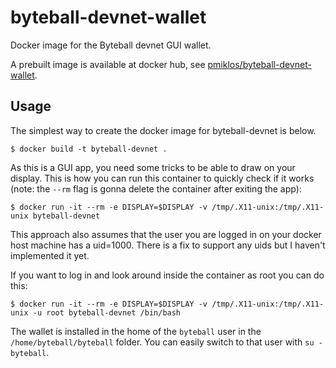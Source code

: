 # byteball-devnet-wallet
Docker image for the Byteball devnet GUI wallet.

A prebuilt image is available at docker hub, see [pmiklos/byteball-devnet-wallet](https://github.com/pmiklos/byteball-devnet-wallet).

## Usage

The simplest way to create the docker image for byteball-devnet is below.

```console
$ docker build -t byteball-devnet .
```

As this is a GUI app, you need some tricks to be able to draw on your display. This is how you can run this container to quickly check if it works (note: the `--rm` flag is gonna delete the container after exiting the app):

```console
$ docker run -it --rm -e DISPLAY=$DISPLAY -v /tmp/.X11-unix:/tmp/.X11-unix byteball-devnet
```

This approach also assumes that the user you are logged in on your docker host machine has a uid=1000. There is a fix to support any uids but I haven't implemented it yet.

If you want to log in and look around inside the container as root you can do this:

```console
$ docker run -it --rm -e DISPLAY=$DISPLAY -v /tmp/.X11-unix:/tmp/.X11-unix -u root byteball-devnet /bin/bash
```

The wallet is installed in the home of the `byteball` user in the `/home/byteball/byteball` folder. You can easily switch to that user with `su - byteball`.
